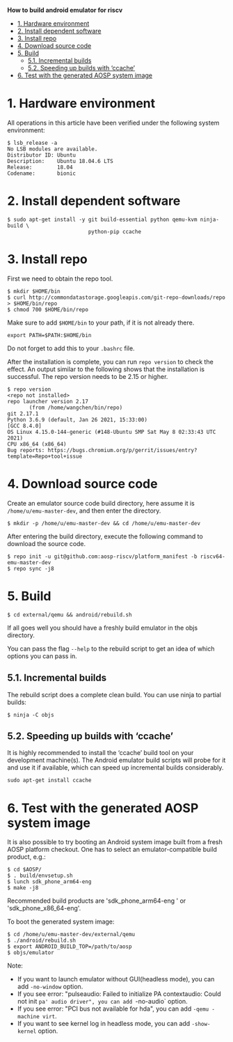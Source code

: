 **How to build android emulator for riscv**

<!-- TOC -->

- [1. Hardware environment](#1-hardware-environment)
- [2. Install dependent software](#2-install-dependent-software)
- [3. Install repo](#3-install-repo)
- [4. Download source code](#4-download-source-code)
- [5. Build](#5-build)
	- [5.1. Incremental builds](#51-incremental-builds)
	- [5.2. Speeding up builds with ‘ccache’](#52-speeding-up-builds-with-ccache)
- [6. Test with the generated AOSP system image](#6-test-with-the-generated-aosp-system-image)

<!-- /TOC -->

# 1. Hardware environment

All operations in this article have been verified under the following system environment:

```
$ lsb_release -a
No LSB modules are available.
Distributor ID: Ubuntu
Description:    Ubuntu 18.04.6 LTS
Release:        18.04
Codename:       bionic
```

# 2. Install dependent software

```
$ sudo apt-get install -y git build-essential python qemu-kvm ninja-build \
                          python-pip ccache
```

# 3. Install repo

First we need to obtain the repo tool.

```
$ mkdir $HOME/bin
$ curl http://commondatastorage.googleapis.com/git-repo-downloads/repo > $HOME/bin/repo
$ chmod 700 $HOME/bin/repo
```

Make sure to add `$HOME/bin` to your path, if it is not already there.

```
export PATH=$PATH:$HOME/bin
```

Do not forget to add this to your `.bashrc` file.

After the installation is complete, you can run `repo version` to check the effect. An output similar to the following shows that the installation is successful. The repo version needs to be 2.15 or higher.

```
$ repo version
<repo not installed>
repo launcher version 2.17
       (from /home/wangchen/bin/repo)
git 2.17.1
Python 3.6.9 (default, Jan 26 2021, 15:33:00)
[GCC 8.4.0]
OS Linux 4.15.0-144-generic (#148-Ubuntu SMP Sat May 8 02:33:43 UTC 2021)
CPU x86_64 (x86_64)
Bug reports: https://bugs.chromium.org/p/gerrit/issues/entry?template=Repo+tool+issue
```

# 4. Download source code

Create an emulator source code build directory, here assume it is `/home/u/emu-master-dev`, and then enter the directory.

```
$ mkdir -p /home/u/emu-master-dev && cd /home/u/emu-master-dev
```

After entering the build directory, execute the following command to download 
the source code.

```
$ repo init -u git@github.com:aosp-riscv/platform_manifest -b riscv64-emu-master-dev
$ repo sync -j8
```

# 5. Build

```
$ cd external/qemu && android/rebuild.sh
```

If all goes well you should have a freshly build emulator in the objs directory.

You can pass the flag `--help` to the rebuild script to get an idea of which 
options you can pass in.

## 5.1. Incremental builds

The rebuild script does a complete clean build. You can use ninja to partial builds:

```
$ ninja -C objs
```

## 5.2. Speeding up builds with ‘ccache’

It is highly recommended to install the ‘ccache’ build tool on your development 
machine(s). The Android emulator build scripts will probe for it and use it if 
available, which can speed up incremental builds considerably.

```
sudo apt-get install ccache
```

# 6. Test with the generated AOSP system image

It is also possible to try booting an Android system image built from a fresh 
AOSP platform checkout. One has to select an emulator-compatible build product, 
e.g.:

```
$ cd $AOSP/
$ . build/envsetup.sh 
$ lunch sdk_phone_arm64-eng
$ make -j8
```

Recommended build products are 'sdk_phone_arm64-eng ' or 'sdk_phone_x86_64-eng'.

To boot the generated system image:

```
$ cd /home/u/emu-master-dev/external/qemu 
$ ./android/rebuild.sh 
$ export ANDROID_BUILD_TOP=/path/to/aosp
$ objs/emulator
```

Note:
- If you want to launch emulator without GUI(headless mode), you can add 
  `-no-window` option.
- If you see error: "pulseaudio: Failed to initialize PA contextaudio: Could not
  init `pa' audio driver", you can add `-no-audio` option.
- If you see error: "PCI bus not available for hda", you can add `-qemu -machine virt`.
- If you want to see kernel log in headless mode, you can add `-show-kernel` option.
